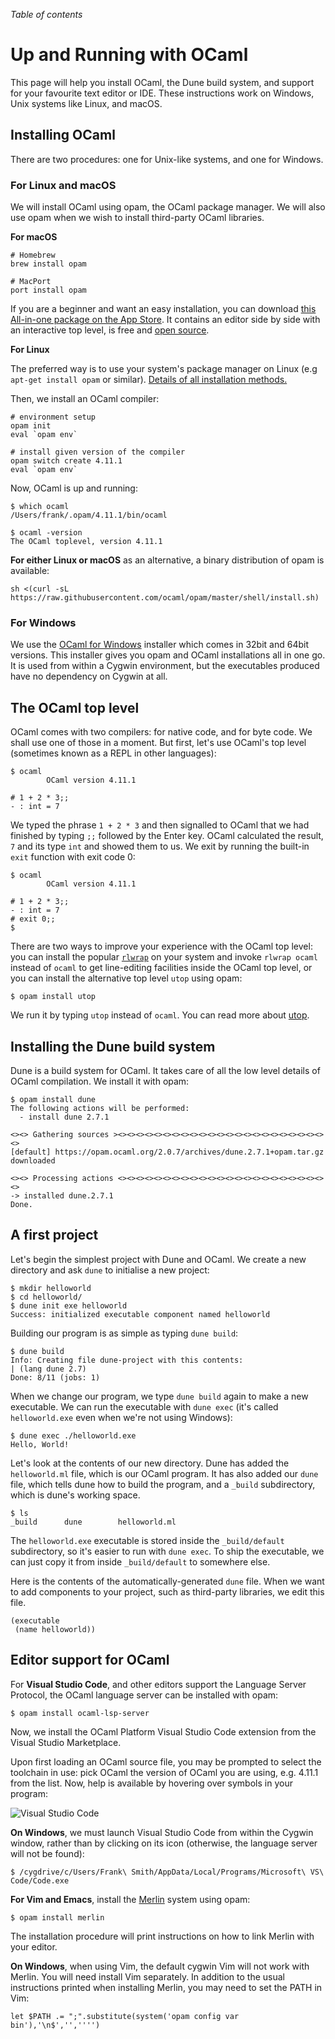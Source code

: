<!-- ((! set title Up and Running with OCaml !)) ((! set learn !)) -->

*Table of contents*

# Up and Running with OCaml

This page will help you install OCaml, the Dune build system, and support for
your favourite text editor or IDE. These instructions work on Windows, Unix
systems like Linux, and macOS.

## Installing OCaml

There are two procedures: one for Unix-like systems, and one for Windows.

### For Linux and macOS

We will install OCaml using opam, the OCaml package manager.  We will also use
opam when we wish to install third-party OCaml libraries.

**For macOS**

```
# Homebrew
brew install opam

# MacPort
port install opam
```

If you are a beginner and want an easy installation, you can download [this All-in-one package on the App Store](https://apps.apple.com/app/ocaml-learn-code/id1547506826). It contains an editor side by side with an interactive top level, is free and [open source](https://github.com/GroupeMINASTE/OCaml-iOS).

**For Linux**

The preferred way is to use your system's package manager on
Linux (e.g `apt-get install opam` or similar). [Details of all installation
methods.](https://opam.ocaml.org/doc/Install.html)

Then, we install an OCaml compiler:

```
# environment setup
opam init
eval `opam env`

# install given version of the compiler
opam switch create 4.11.1
eval `opam env`
```

Now, OCaml is up and running:

```
$ which ocaml
/Users/frank/.opam/4.11.1/bin/ocaml

$ ocaml -version
The OCaml toplevel, version 4.11.1
```

**For either Linux or macOS** as an alternative, a binary distribution of opam is
available:

```
sh <(curl -sL https://raw.githubusercontent.com/ocaml/opam/master/shell/install.sh)
```

### For Windows

We use the [OCaml for Windows](https://fdopen.github.io/opam-repository-mingw/)
installer which comes in 32bit and 64bit versions. This installer gives you
opam and OCaml installations all in one go. It is used from within a Cygwin
environment, but the executables produced have no dependency on Cygwin at all.

## The OCaml top level

OCaml comes with two compilers: for native code, and for byte code. We shall
use one of those in a moment. But first, let's use OCaml's top level (sometimes
known as a REPL in other languages):

```
$ ocaml
        OCaml version 4.11.1

# 1 + 2 * 3;;
- : int = 7

```

We typed the phrase `1 + 2 * 3` and then signalled to OCaml that we had
finished by typing `;;` followed by the Enter key. OCaml calculated the
result, `7` and its type `int` and showed them to us. We exit by running the
built-in `exit` function with exit code 0:

```
$ ocaml
        OCaml version 4.11.1

# 1 + 2 * 3;;
- : int = 7
# exit 0;;
$
```

There are two ways to improve your experience with the OCaml top level: you can
install the popular [`rlwrap`](https://github.com/hanslub42/rlwrap) on your
system and invoke `rlwrap ocaml` instead of `ocaml` to get line-editing
facilities inside the OCaml top level, or you can install the alternative top
level `utop` using opam:

```
$ opam install utop
```

We run it by typing `utop` instead of `ocaml`. You can read more about
[utop](https://github.com/ocaml-community/utop).

## Installing the Dune build system

Dune is a build system for OCaml. It takes care of all the low level details of
OCaml compilation. We install it with opam:

```
$ opam install dune
The following actions will be performed:
  - install dune 2.7.1

<><> Gathering sources ><><><><><><><><><><><><><><><><><><><><><><><><>
[default] https://opam.ocaml.org/2.0.7/archives/dune.2.7.1+opam.tar.gz
downloaded

<><> Processing actions <><><><><><><><><><><><><><><><><><><><><><><><>
-> installed dune.2.7.1
Done.
```

## A first project

Let's begin the simplest project with Dune and OCaml. We create a new directory
and ask `dune` to initialise a new project:

```
$ mkdir helloworld
$ cd helloworld/
$ dune init exe helloworld
Success: initialized executable component named helloworld
```

Building our program is as simple as typing `dune build`:

```
$ dune build
Info: Creating file dune-project with this contents:
| (lang dune 2.7)
Done: 8/11 (jobs: 1)
```

When we change our program, we type `dune build` again to make a new
executable. We can run the executable with `dune exec` (it's called
`helloworld.exe` even when we're not using Windows):

```
$ dune exec ./helloworld.exe
Hello, World!        
```

Let's look at the contents of our new directory. Dune has added the
`helloworld.ml` file, which is our OCaml program. It has also added our `dune`
file, which tells dune how to build the program, and a `_build` subdirectory,
which is dune's working space.

```
$ ls
_build		dune		helloworld.ml
```

The `helloworld.exe` executable is stored inside the `_build/default` subdirectory, so
it's easier to run with `dune exec`. To ship the executable, we can just copy
it from inside `_build/default` to somewhere else.

Here is the contents of the automatically-generated `dune` file. When we want
to add components to your project, such as third-party libraries, we edit this
file.

```
(executable
 (name helloworld))
```

## Editor support for OCaml

For **Visual Studio Code**, and other editors support the Language Server
Protocol, the OCaml language server can be installed with opam:

```
$ opam install ocaml-lsp-server
```

Now, we install the OCaml Platform Visual Studio Code extension from the Visual
Studio Marketplace.

Upon first loading an OCaml source file, you may be prompted to select the
toolchain in use: pick OCaml the version of OCaml you are using, e.g. 4.11.1
from the list. Now, help is available by hovering over symbols in your program:

![Visual Studio Code](/img/vscode.png "")

**On Windows**, we must launch Visual Studio Code from within the Cygwin window,
rather than by clicking on its icon (otherwise, the language server will not be
found):

```
$ /cygdrive/c/Users/Frank\ Smith/AppData/Local/Programs/Microsoft\ VS\ Code/Code.exe
```

**For Vim and Emacs**, install the [Merlin](https://github.com/ocaml/merlin)
system using opam:

```
$ opam install merlin
```

The installation procedure will print instructions on how to link Merlin with
your editor.

**On Windows**, when using Vim, the default cygwin Vim will not work with
Merlin. You will need install Vim separately. In addition to the usual
instructions printed when installing Merlin, you may need to set the PATH in
Vim:

```
let $PATH .= ";".substitute(system('opam config var bin'),'\n$','','''')
```
